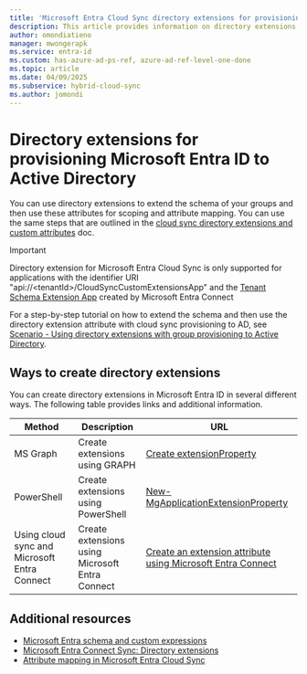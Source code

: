 ```yaml
---
title: 'Microsoft Entra Cloud Sync directory extensions for provisioning to Active Directory'
description: This article provides information on directory extensions for provisioning to Active Directory with cloud sync.
author: omondiatieno
manager: mwongerapk
ms.service: entra-id
ms.custom: has-azure-ad-ps-ref, azure-ad-ref-level-one-done
ms.topic: article
ms.date: 04/09/2025
ms.subservice: hybrid-cloud-sync
ms.author: jomondi
---
```


# Directory extensions for provisioning Microsoft Entra ID to Active Directory
You can use directory extensions to extend the schema of your groups and then use these attributes for scoping and attribute mapping. You can use the same steps that are outlined in the [cloud sync directory extensions and custom attributes](custom-attribute-mapping.md) doc.

>[!Important]
> Directory extension for Microsoft Entra Cloud Sync is only supported for applications with the identifier URI "api://&LT;tenantId&GT;/CloudSyncCustomExtensionsApp" and the [Tenant Schema Extension App](../connect/how-to-connect-sync-feature-directory-extensions.md#configuration-changes-in-azure-ad-made-by-the-wizard) created by Microsoft Entra Connect 

For a step-by-step tutorial on how to extend the schema and then use the directory extension attribute with cloud sync provisioning to AD, see [Scenario - Using directory extensions with group provisioning to Active Directory](tutorial-directory-extension-group-provisioning.md).

## Ways to create directory extensions
You can create directory extensions in Microsoft Entra ID in several different ways.   The following table provides links and additional information.

|Method|Description|URL|
|-----|-----|-----|
|MS Graph|Create extensions using GRAPH|[Create extensionProperty](/graph/api/application-post-extensionproperty?view=graph-rest-1.0&tabs=http&preserve-view=true)|
|PowerShell|Create extensions using PowerShell|[New-MgApplicationExtensionProperty](/powershell/module/microsoft.graph.applications/new-mgapplicationextensionproperty)| 
Using cloud sync and Microsoft Entra Connect|Create extensions using Microsoft Entra Connect|[Create an extension attribute using Microsoft Entra Connect](../../app-provisioning/user-provisioning-sync-attributes-for-mapping.md#create-an-extension-attribute-using-azure-ad-connect)|


## Additional resources

- [Microsoft Entra schema and custom expressions](concept-attributes.md)
- [Microsoft Entra Connect Sync: Directory extensions](../connect/how-to-connect-sync-feature-directory-extensions.md)
- [Attribute mapping in Microsoft Entra Cloud Sync](how-to-attribute-mapping.md)
